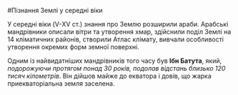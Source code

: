 #Пізнання Землі у середні віки

У середні віки (V-ХV ст.) знання про Землю розширили араби. Арабські мандрівники описали вітри та утворення хмар, здійснили поділ Землі на 14 кліматичних районів, створили Атлас клімату, вивчали особливості утворення окремих форм земної поверхні. 

Одним із найвидатніших мандрівників того часу  був <b>Ібн Батута</b>,  який, <i>подорожуючи протягом понад  30 років, подолав відстань близько 120 тисяч кілометрів</i>. Він дійшов майже до екватора і довів, що жарка приекваторіальна земля заселена.